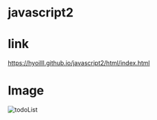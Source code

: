 # javascript2

# link

https://hyoilll.github.io/javascript2/html/index.html

# Image
![todoList](https://user-images.githubusercontent.com/50327128/101243055-f2732880-3740-11eb-9f33-71ad676fe771.JPG)

